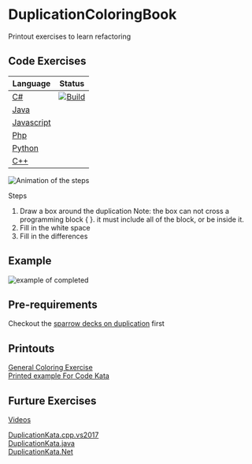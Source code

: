 # DuplicationColoringBook
Printout exercises to learn refactoring
## Code Exercises
| Language | Status |
| --- | --- |
| [C#](https://github.com/LearnWithLlew/DuplicationKata.Net) | [![Build](https://github.com/LearnWithLlew/DuplicationKata.Net/actions/workflows/build.yml/badge.svg)](https://github.com/LearnWithLlew/DuplicationKata.Net/actions/workflows/build.yml) |
| [Java](https://github.com/LearnWithLlew/DuplicationKata.java) | |
| [Javascript](https://github.com/LearnWithLlew/DuplicationKata.js) | |
| [Php](https://github.com/LearnWithLlew/DuplicationKata.php) | |
| [Python](https://github.com/LearnWithLlew/DuplicationKata.Python) | |
| [C++](https://github.com/LearnWithLlew/DuplicationKata.cpp.vs2017) | |

![Animation of the steps](https://github.com/LearnWithLlew/DuplicationColoringBook/blob/master/images/Duplication%20Coloring%20Exercise.gif?raw=true)

Steps
1. Draw a box around the duplication
   Note: the box can not cross a programming block { }. it must include all of the block, or be inside it.
1. Fill in the white space
1. Fill in the differences

## Example
![example of completed ](https://github.com/LearnWithLlew/DuplicationColoringBook/blob/master/images/refactoring%20coloring%20book.jpg?raw=true)

## Pre-requirements

Checkout the [sparrow decks on duplication](http://llewellynfalco.blogspot.fi/p/sparrow-decks.html) first

## Printouts  

[General Coloring Exercise](Duplication_Printouts.pdf)  
[Printed example For Code Kata](Duplication_Kata_Printouts.pdf)


## Furture Exercises
[Videos](https://www.youtube.com/watch?v=zAqv7jyd6nw&list=PLb4ON7iRsxZPj-xXfFLPCkQknE9rIMK1q)  

[DuplicationKata.cpp.vs2017](https://github.com/LearnWithLlew/DuplicationKata.cpp.vs2017)  
[DuplicationKata.java](https://github.com/LearnWithLlew/DuplicationKata.java)  
[DuplicationKata.Net](https://github.com/LearnWithLlew/DuplicationKata.Net)  
